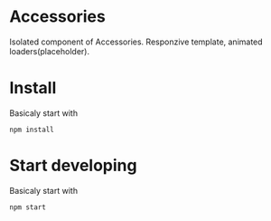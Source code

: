 # Accessories
Isolated component of Accessories. Responzive template, animated loaders(placeholder).

# Install
Basicaly start with
```
npm install
```

# Start developing
Basicaly start with
```
npm start
```
